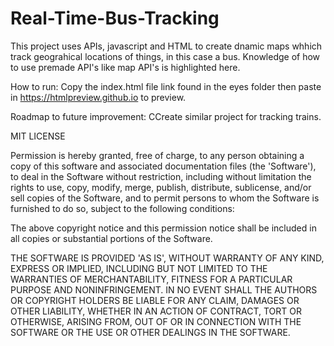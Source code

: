 # Real-Time-Bus-Tracking
This project uses APIs, javascript and HTML to create dnamic maps whhich track geograhical locations of things, in this case a bus. Knowledge of how to use premade API's like map API's is highlighted here. 

How to run: Copy the index.html file link found in the eyes folder then paste in https://htmlpreview.github.io to preview.

Roadmap to future improvement: CCreate similar project for tracking trains.

MIT LICENSE

Permission is hereby granted, free of charge, to any person obtaining a copy of this software and associated documentation files (the 'Software'), to deal in the Software without restriction, including without limitation the rights to use, copy, modify, merge, publish, distribute, sublicense, and/or sell copies of the Software, and to permit persons to whom the Software is furnished to do so, subject to the following conditions:

The above copyright notice and this permission notice shall be included in all copies or substantial portions of the Software.

THE SOFTWARE IS PROVIDED 'AS IS', WITHOUT WARRANTY OF ANY KIND, EXPRESS OR IMPLIED, INCLUDING BUT NOT LIMITED TO THE WARRANTIES OF MERCHANTABILITY, FITNESS FOR A PARTICULAR PURPOSE AND NONINFRINGEMENT. IN NO EVENT SHALL THE AUTHORS OR COPYRIGHT HOLDERS BE LIABLE FOR ANY CLAIM, DAMAGES OR OTHER LIABILITY, WHETHER IN AN ACTION OF CONTRACT, TORT OR OTHERWISE, ARISING FROM, OUT OF OR IN CONNECTION WITH THE SOFTWARE OR THE USE OR OTHER DEALINGS IN THE SOFTWARE.
